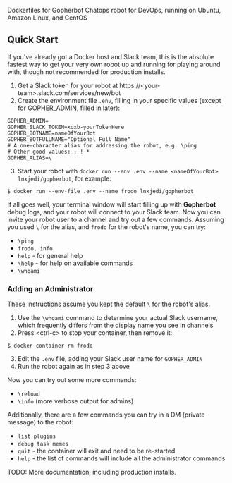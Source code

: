 Dockerfiles for Gopherbot Chatops robot for DevOps, running on Ubuntu, Amazon Linux, and CentOS

## Quick Start
If you've already got a Docker host and Slack team, this is the absolute fastest way to get your very own robot up and running for playing around with, though not recommended for production installs.

1. Get a Slack token for your robot at https://\<your-team\>.slack.com/services/new/bot
1. Create the environment file `.env`, filling in your specific values (except for GOPHER_ADMIN, filled in later):
```env
GOPHER_ADMIN=
GOPHER_SLACK_TOKEN=xoxb-yourTokenHere
GOPHER_BOTNAME=nameOfYourBot
GOPHER_BOTFULLNAME="Optional Full Name"
# A one-character alias for addressing the robot, e.g. \ping
# Other good values: ; ! *
GOPHER_ALIAS=\
```
3. Start your robot with `docker run --env .env --name <nameOfYourBot> lnxjedi/gopherbot`, for example:
```shell
$ docker run --env-file .env --name frodo lnxjedi/gopherbot
```

If all goes well, your terminal window will start filling up with **Gopherbot** debug logs, and your robot will connect to your Slack team. Now you can invite your robot user to a channel and try out a few commands. Assuming you used `\` for the alias, and `frodo` for the robot's name, you can try:
* `\ping`
* `frodo, info`
* `help` - for general help
* `\help` - for help on available commands
* `\whoami`

### Adding an Administrator
These instructions assume you kept the default `\` for the robot's alias.

1. Use the `\whoami` command to determine your actual Slack username, which frequently differs from the display name you see in channels
1. Press \<ctrl-c\> to stop your container, then remove it:
```shell
$ docker container rm frodo
```
3. Edit the `.env` file, adding your Slack user name for `GOPHER_ADMIN`
1. Run the robot again as in step 3 above

Now you can try out some more commands:
* `\reload`
* `\info` (more verbose output for admins)

Additionally, there are a few commands you can try in a DM (private message) to the robot:
* `list plugins`
* `debug task memes`
* `quit` - the container will exit and need to be re-started
* `help` - the list of commands will include all the administrator commands

TODO: More documentation, including production installs.
